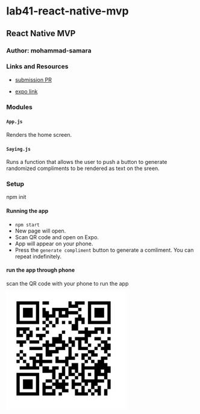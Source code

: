 # lab41-react-native-mvp

## React Native MVP

### Author: mohammad-samara

### Links and Resources

* [submission PR](https://github.com/mohammad-samara/lab41/pull/1)

* [expo link](https://snack.expo.io/@mohammad-samara/lab41-react-native)

### Modules

#### `App.js`

Renders the home screen.

#### `Saying.js`

Runs a function that allows the user to push a button to generate randomized compliments to be rendered as text on the sreen.

### Setup

npm init

#### Running the app

* `npm start`
* New page will open.
* Scan QR code and open on Expo.
* App will appear on your phone.
* Press the `generate compliment` button to generate a comliment. You can repeat indefinitely.

#### run the app through phone

scan the QR code with your phone to run the app

![QR code](./assets/QR-code.JPG)
